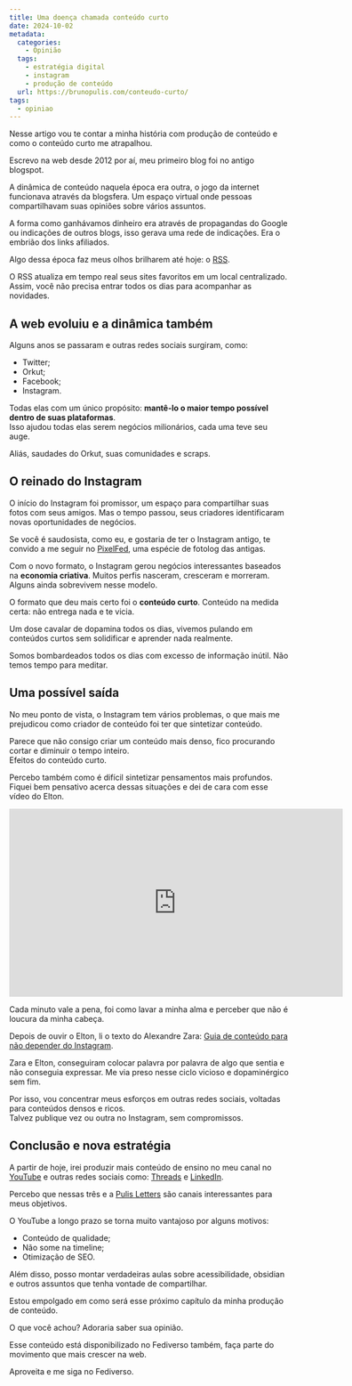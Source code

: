 ```yaml
---
title: Uma doença chamada conteúdo curto
date: 2024-10-02
metadata:
  categories:
    - Opinião
  tags:
    - estratégia digital
    - instagram
    - produção de conteúdo
  url: https://brunopulis.com/conteudo-curto/
tags:
  - opiniao
---
```

Nesse artigo vou te contar a minha história com produção de conteúdo e como o conteúdo curto me atrapalhou.

Escrevo na web desde 2012 por aí, meu primeiro blog foi no antigo blogspot.

A dinâmica de conteúdo naquela época era outra, o jogo da internet funcionava através da blogsfera. Um espaço virtual onde pessoas compartilhavam suas opiniões sobre vários assuntos.

A forma como ganhávamos dinheiro era através de propagandas do Google ou indicações de outros blogs, isso gerava uma rede de indicações. Era o embrião dos links afiliados.

Algo dessa época faz meus olhos brilharem até hoje: o [RSS](https://pt.wikipedia.org/wiki/RSS).

O RSS atualiza em tempo real seus sites favoritos em um local centralizado. Assim, você não precisa entrar todos os dias para acompanhar as novidades.

## A web evoluiu e a dinâmica também

Alguns anos se passaram e outras redes sociais surgiram, como:

-   Twitter;
-   Orkut;
-   Facebook;
-   Instagram.

Todas elas com um único propósito: **mantê-lo o maior tempo possível dentro de suas plataformas**.  
Isso ajudou todas elas serem negócios milionários, cada uma teve seu auge.

Aliás, saudades do Orkut, suas comunidades e scraps.

## O reinado do Instagram

O início do Instagram foi promissor, um espaço para compartilhar suas fotos com seus amigos. Mas o tempo passou, seus criadores identificaram novas oportunidades de negócios.

Se você é saudosista, como eu, e gostaria de ter o Instagram antigo, te convido a me seguir no [PixelFed](https://pixelfed.social/brunopulis.com), uma espécie de fotolog das antigas.

Com o novo formato, o Instagram gerou negócios interessantes baseados na **economia criativa**. Muitos perfis nasceram, cresceram e morreram. Alguns ainda sobrevivem nesse modelo.

O formato que deu mais certo foi o **conteúdo curto**. Conteúdo na medida certa: não entrega nada e te vicia.

Um dose cavalar de dopamina todos os dias, vivemos pulando em conteúdos curtos sem solidificar e aprender nada realmente.

Somos bombardeados todos os dias com excesso de informação inútil. Não temos tempo para meditar.

## Uma possível saída

No meu ponto de vista, o Instagram tem vários problemas, o que mais me prejudicou como criador de conteúdo foi ter que sintetizar conteúdo.

Parece que não consigo criar um conteúdo mais denso, fico procurando cortar e diminuir o tempo inteiro.  
Efeitos do conteúdo curto.

Percebo também como é difícil sintetizar pensamentos mais profundos. Fiquei bem pensativo acerca dessas situações e dei de cara com esse vídeo do Elton.

<iframe loading="lazy" title="Eu CANSEI do Instagram e estou mudando TUDO na minha empresa de One Person-business" width="600" height="338" src="https://www.youtube.com/embed/gwKh9UDcLj4?feature=oembed" frameborder="0" allow="accelerometer; autoplay; clipboard-write; encrypted-media; gyroscope; picture-in-picture; web-share" referrerpolicy="strict-origin-when-cross-origin" allowfullscreen=""></iframe>

Cada minuto vale a pena, foi como lavar a minha alma e perceber que não é loucura da minha cabeça.

Depois de ouvir o Elton, li o texto do Alexandre Zara: [Guia de conteúdo para não depender do Instagram](https://zaraalexandre.substack.com/p/o-conteudo-perene-pode-salvar-sua).

Zara e Elton, conseguiram colocar palavra por palavra de algo que sentia e não conseguia expressar. Me via preso nesse ciclo vicioso e dopaminérgico sem fim.

Por isso, vou concentrar meus esforços em outras redes sociais, voltadas para conteúdos densos e ricos.  
Talvez publique vez ou outra no Instagram, sem compromissos.

## Conclusão e nova estratégia

A partir de hoje, irei produzir mais conteúdo de ensino no meu canal no [YouTube](https://youtube.com/c/BrunoPulis) e outras redes sociais como: [Threads](https://threads.net/brunopulis) e [LinkedIn](https://linkedin.com/in/pulis).

Percebo que nessas três e a [Pulis Letters](https://brunopulis.ck.page) são canais interessantes para meus objetivos.

O YouTube a longo prazo se torna muito vantajoso por alguns motivos:

-   Conteúdo de qualidade;
-   Não some na timeline;
-   Otimização de SEO.

Além disso, posso montar verdadeiras aulas sobre acessibilidade, obsidian e outros assuntos que tenha vontade de compartilhar.

Estou empolgado em como será esse próximo capítulo da minha produção de conteúdo.

O que você achou? Adoraria saber sua opinião.

Esse conteúdo está disponibilizado no Fediverso também, faça parte do movimento que mais crescer na web.

Aproveita e me siga no Fediverso.